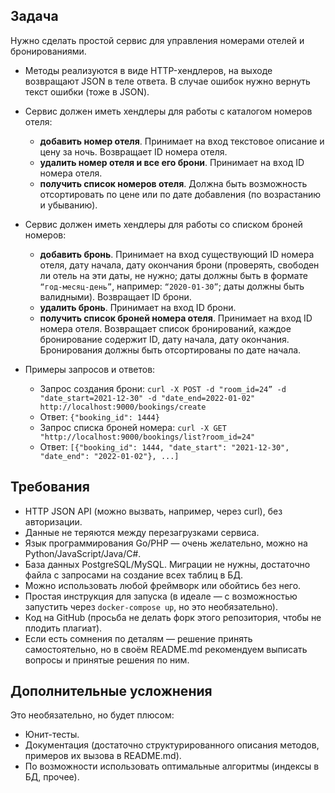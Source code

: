 ## Задача

Нужно сделать простой сервис для управления номерами отелей и бронированиями.

* Методы реализуются в виде HTTP-хендлеров, на выходе возвращают JSON в теле ответа. В случае ошибок нужно вернуть текст ошибки (тоже в JSON).

* Сервис должен иметь хендлеры для работы с каталогом номеров отеля:
   * **добавить номер отеля**. Принимает на вход текстовое описание и цену за ночь. Возвращает ID номера отеля.
   * **удалить номер отеля и все его брони**. Принимает на вход ID номера отеля.
   * **получить список номеров отеля**. Должна быть возможность отсортировать по цене или по дате добавления (по возрастанию и убыванию).

* Сервис должен иметь хендлеры для работы со списком броней номеров:
   * **добавить бронь**. Принимает на вход существующий ID номера отеля, дату начала, дату окончания брони (проверять, свободен ли отель на эти даты, не нужно; даты должны быть в формате `“год-месяц-день”`, например: `“2020-01-30”`; даты должны быть валидными). Возвращает ID брони.
   * **удалить бронь**. Принимает на вход ID брони.
   * **получить список броней номера отеля**. Принимает на вход ID номера отеля. Возвращает список бронирований, каждое бронирование содержит ID, дату начала, дату окончания. Бронирования должны быть отсортированы по дате начала.

* Примеры запросов и ответов:
   * Запрос создания брони: `curl -X POST -d "room_id=24” -d "date_start=2021-12-30" -d "date_end=2022-01-02" http://localhost:9000/bookings/create`
   * Ответ: `{"booking_id": 1444}`
   * Запрос списка броней номера: `curl -X GET "http://localhost:9000/bookings/list?room_id=24"`
   * Ответ: `[{"booking_id": 1444, "date_start": "2021-12-30", "date_end": "2022-01-02"}, ...]`

## Требования

* HTTP JSON API (можно вызвать, например, через curl), без авторизации.
* Данные не теряются между перезагрузками сервиса.
* Язык программирования Go/PHP — очень желательно, можно на Python/JavaScript/Java/C#.
* База данных PostgreSQL/MySQL. Миграции не нужны, достаточно файла с запросами на создание всех таблиц в БД.
* Можно использовать любой фреймворк или обойтись без него.
* Простая инструкция для запуска (в идеале — с возможностью запустить через `docker-compose up`, но это необязательно).
* Код на GitHub (просьба не делать форк этого репозитория, чтобы не плодить плагиат).
* Если есть сомнения по деталям — решение принять самостоятельно, но в своём README.md рекомендуем выписать вопросы и принятые решения по ним.

## Дополнительные усложнения

Это необязательно, но будет плюсом:

* Юнит-тесты.
* Документация (достаточно структурированного описания методов, примеров их вызова в README.md).
* По возможности использовать оптимальные алгоритмы (индексы в БД, прочее).
